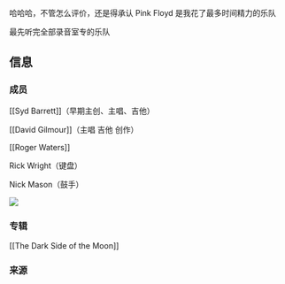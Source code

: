 哈哈哈，不管怎么评价，还是得承认 Pink Floyd 是我花了最多时间精力的乐队

最先听完全部录音室专的乐队

## 信息
### 成员
[[Syd Barrett]]（早期主创、主唱、吉他）

[[David Gilmour]]（主唱 吉他 创作）

[[Roger Waters]]

Rick Wright（键盘）

Nick Mason（鼓手）


![](https://picture-guan.oss-cn-hangzhou.aliyuncs.com/IMG_4649.jpeg)


### 专辑
[[The Dark Side of the Moon]]

### 来源
